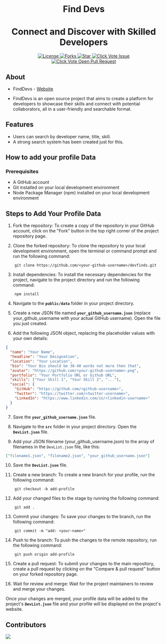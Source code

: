 <h1  align="center">Find Devs</h1>

<h1  align="center">Connect and Discover with Skilled Developers</h1>

<p  align="center">

<a  href="https://github.com/wapborhan/find-devs/blob/master/LICENSE"  target="blank">

<img  src="https://img.shields.io/github/license/wapborhan/find-devs?style=for-the-badge&logo=appveyor"  alt="License"  />

</a>

<a  href="https://github.com/wapborhan/find-devs/fork"  target="blank">

<img  src="https://img.shields.io/github/forks/wapborhan/find-devs?style=for-the-badge&logo=appveyor"  alt="Forks"/>

</a>

<a  href="https://github.com/wapborhan/find-devs/stargazers"  target="blank">

<img  src="https://img.shields.io/github/stars/wapborhan/find-devs?style=for-the-badge&logo=appveyor"  alt="Star"/>

</a>

<a  href="https://github.com/wapborhan/find-devs/issues"  target="blank">

<img  src="https://img.shields.io/github/issues/wapborhan/find-devs.svg?style=for-the-badge&logo=appveyor"  alt="Click Vote Issue"/>

</a>

<a  href="https://github.com/wapborhan/find-devs/pulls"  target="blank">

<img  src="https://img.shields.io/github/issues-pr/wapborhan/find-devs.svg?style=for-the-badge&logo=appveyor"  alt="Click Vote Open Pull Request"/>

</a>

</p>

<a  id="about"></a>

## About

- FindDevs - [Website](https://devfinds.vercel.app/)

- FindDevs is an open source project that aims to create a platform for developers to showcase their skills and connect with potential collaborators, all in a user-friendly and searchable format.

<a  id="features"></a>

## Features

- Users can search by developer name, title, skill.
- A strong search system has been created just for this.

<a  id="add-profile-data"></a>

## How to add your profile Data

<a  id="prerequisites"></a>

### Prerequisites

- A GitHub account
- Git installed on your local development environment
- Node Package Manager (npm) installed on your local development environment

## Steps to Add Your Profile Data

1. Fork the repository: To create a copy of the repository in your GitHub account, click on the "Fork" button in the top right corner of the project repository page.

2. Clone the forked repository: To clone the repository to your local development environment, open the terminal or command prompt and run the following command:
```
	git clone https://github.com/<your-github-username>/devfinds.git
```
3. Install dependencies: To install the necessary dependencies for the project, navigate to the project directory and run the following command:

```
	npm install
```

4. Navigate to the **`public/data`** folder in your project directory.

5. Create a new JSON file named **`your_github_username.json`** (replace your_github_username with your actual GitHub username). Open the file you just created.

6. Add the following JSON object, replacing the placeholder values with your own details:

```json
{
  "name": "Your Name",
  "headline": "Your Designation",
  "location": "Your Location",
  "bio": "Your Bio should be 30-40 words not more then that",
  "avatar": "https://github.com/<your-github-username>.png",
  "portfolio": "Your Portfolio URL or Github URL",
  "skills": ["Your Skill 1", "Your Skill 2", "..."],
  "social": {
    "GitHub": "https://github.com/<github-username>",
    "Twitter": "https://twitter.com/<twitter-username>",
    "LinkedIn": "https://www.linkedin.com/in/<linkedin-username>"
  }
}
```

7. Save the **`your_github_username.json`** file.

8. Navigate to the **`src`** folder in your project directory. Open the **`DevList.json`** file.

9. Add your JSON filename (your_github_username.json) to the array of filenames in the `DevList.json` file, like this:

```json
["filename1.json", "filename2.json", "your_github_username.json"]
```

10. Save the **`DevList.json`** file.

11. Create a new branch: To create a new branch for your profile, run the following command:

```
	git checkout -b add-profile
```

12. Add your changed files to the stage by running the following command:

```
	git add .
```

13. Commit your changes: To save your changes to the branch, run the following command:

```
	git commit -m "add: <your-name>"
```

14. Push to the branch: To push the changes to the remote repository, run the following command:

```
	git push origin add-profile
```

15. Create a pull request: To submit your changes to the main repository, create a pull request by clicking on the "Compare & pull request" button on your forked repository page.

16. Wait for review and merge: Wait for the project maintainers to review and merge your changes.

Once your changes are merged, your profile data will be added to the project's **`DevList.json`** file and your profile will be displayed on the project's website.

<a  id="contributors"></a>

## Contributors

<a  href="https://github.com/wapborhan/devfinds/graphs/contributors">

<img  src="https://contrib.rocks/image?repo=wapborhan/devfinds"  />

</a>
